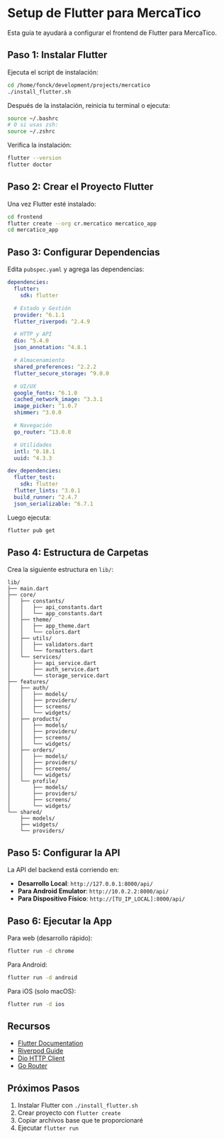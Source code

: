 # Setup de Flutter para MercaTico

Esta guía te ayudará a configurar el frontend de Flutter para MercaTico.

## Paso 1: Instalar Flutter

Ejecuta el script de instalación:

```bash
cd /home/fonck/development/projects/mercatico
./install_flutter.sh
```

Después de la instalación, reinicia tu terminal o ejecuta:

```bash
source ~/.bashrc
# O si usas zsh:
source ~/.zshrc
```

Verifica la instalación:

```bash
flutter --version
flutter doctor
```

## Paso 2: Crear el Proyecto Flutter

Una vez Flutter esté instalado:

```bash
cd frontend
flutter create --org cr.mercatico mercatico_app
cd mercatico_app
```

## Paso 3: Configurar Dependencias

Edita `pubspec.yaml` y agrega las dependencias:

```yaml
dependencies:
  flutter:
    sdk: flutter

  # Estado y Gestión
  provider: ^6.1.1
  flutter_riverpod: ^2.4.9

  # HTTP y API
  dio: ^5.4.0
  json_annotation: ^4.8.1

  # Almacenamiento
  shared_preferences: ^2.2.2
  flutter_secure_storage: ^9.0.0

  # UI/UX
  google_fonts: ^6.1.0
  cached_network_image: ^3.3.1
  image_picker: ^1.0.7
  shimmer: ^3.0.0

  # Navegación
  go_router: ^13.0.0

  # Utilidades
  intl: ^0.18.1
  uuid: ^4.3.3

dev_dependencies:
  flutter_test:
    sdk: flutter
  flutter_lints: ^3.0.1
  build_runner: ^2.4.7
  json_serializable: ^6.7.1
```

Luego ejecuta:

```bash
flutter pub get
```

## Paso 4: Estructura de Carpetas

Crea la siguiente estructura en `lib/`:

```
lib/
├── main.dart
├── core/
│   ├── constants/
│   │   ├── api_constants.dart
│   │   └── app_constants.dart
│   ├── theme/
│   │   ├── app_theme.dart
│   │   └── colors.dart
│   ├── utils/
│   │   ├── validators.dart
│   │   └── formatters.dart
│   └── services/
│       ├── api_service.dart
│       ├── auth_service.dart
│       └── storage_service.dart
├── features/
│   ├── auth/
│   │   ├── models/
│   │   ├── providers/
│   │   ├── screens/
│   │   └── widgets/
│   ├── products/
│   │   ├── models/
│   │   ├── providers/
│   │   ├── screens/
│   │   └── widgets/
│   ├── orders/
│   │   ├── models/
│   │   ├── providers/
│   │   ├── screens/
│   │   └── widgets/
│   └── profile/
│       ├── models/
│       ├── providers/
│       ├── screens/
│       └── widgets/
└── shared/
    ├── models/
    ├── widgets/
    └── providers/
```

## Paso 5: Configurar la API

La API del backend está corriendo en:
- **Desarrollo Local**: `http://127.0.0.1:8000/api/`
- **Para Android Emulator**: `http://10.0.2.2:8000/api/`
- **Para Dispositivo Físico**: `http://[TU_IP_LOCAL]:8000/api/`

## Paso 6: Ejecutar la App

Para web (desarrollo rápido):
```bash
flutter run -d chrome
```

Para Android:
```bash
flutter run -d android
```

Para iOS (solo macOS):
```bash
flutter run -d ios
```

## Recursos

- [Flutter Documentation](https://docs.flutter.dev/)
- [Riverpod Guide](https://riverpod.dev/docs/introduction/getting_started)
- [Dio HTTP Client](https://pub.dev/packages/dio)
- [Go Router](https://pub.dev/packages/go_router)

## Próximos Pasos

1. Instalar Flutter con `./install_flutter.sh`
2. Crear proyecto con `flutter create`
3. Copiar archivos base que te proporcionaré
4. Ejecutar `flutter run`
